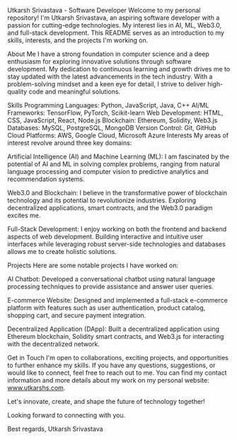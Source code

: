 Utkarsh Srivastava - Software Developer
Welcome to my personal repository! I'm Utkarsh Srivastava, an aspiring software developer with a passion for cutting-edge technologies. My interest lies  in AI, ML, Web3.0, and full-stack development. This README serves as an introduction to my skills, interests, and the projects I'm working on.

About Me
I have a strong foundation in computer science and a deep enthusiasm for exploring innovative solutions through software development. My dedication to continuous learning and growth drives me to stay updated with the latest advancements in the tech industry. With a problem-solving mindset and a keen eye for detail, I strive to deliver high-quality code and meaningful solutions.

Skills
Programming Languages: Python, JavaScript, Java, C++
AI/ML Frameworks: TensorFlow, PyTorch, Scikit-learn
Web Development: HTML, CSS, JavaScript, React, Node.js
Blockchain: Ethereum, Solidity, Web3.js
Databases: MySQL, PostgreSQL, MongoDB
Version Control: Git, GitHub
Cloud Platforms: AWS, Google Cloud, Microsoft Azure
Interests
My areas of interest revolve around three key domains:

Artificial Intelligence (AI) and Machine Learning (ML): I am fascinated by the potential of AI and ML in solving complex problems, ranging from natural language processing and computer vision to predictive analytics and recommendation systems.

Web3.0 and Blockchain: I believe in the transformative power of blockchain technology and its potential to revolutionize industries. Exploring decentralized applications, smart contracts, and the Web3.0 paradigm excites me.

Full-Stack Development: I enjoy working on both the frontend and backend aspects of web development. Building interactive and intuitive user interfaces while leveraging robust server-side technologies and databases allows me to create holistic solutions.

Projects
Here are some notable projects I have worked on:

AI Chatbot: Developed a conversational chatbot using natural language processing techniques to provide assistance and answer user queries.

E-commerce Website: Designed and implemented a full-stack e-commerce platform with features such as user authentication, product catalog, shopping cart, and secure payment integration.

Decentralized Application (DApp): Built a decentralized application using Ethereum blockchain, Solidity smart contracts, and Web3.js for interacting with the decentralized network.

Get in Touch
I'm open to collaborations, exciting projects, and opportunities to further enhance my skills. If you have any questions, suggestions, or would like to connect, feel free to reach out to me. You can find my contact information and more details about my work on my personal website: www.utkarshs.com.

Let's innovate, create, and shape the future of technology together!

Looking forward to connecting with you.

Best regards,
Utkarsh Srivastava
